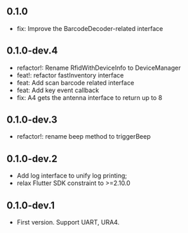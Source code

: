 ## 0.1.0

* fix: Improve the BarcodeDecoder-related interface

## 0.1.0-dev.4

* refactor!: Rename RfidWithDeviceInfo to DeviceManager
* feat!: refactor fastInventory interface
* feat: Add scan barcode related interface
* feat: Add key event callback
* fix: A4 gets the antenna interface to return up to 8

## 0.1.0-dev.3

* refactor!: rename beep method to triggerBeep

## 0.1.0-dev.2

* Add log interface to unify log printing;
* relax Flutter SDK constraint to >=2.10.0

## 0.1.0-dev.1

* First version. Support UART, URA4.
